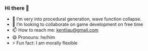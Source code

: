 ### Hi there 👋

- 🌱 I’m very into procedural generation, wave function collapse.
- 👯 I’m looking to collaborate on game development on free time
- 📫 How to reach me: kentliau@gmail.com
- 😄 Pronouns: he/him
- ⚡ Fun fact: I am morally flexible

<!--
**kentliau/kentliau** is a ✨ _special_ ✨ repository because its `README.md` (this file) appears on your GitHub profile.

Here are some ideas to get you started:

- 🔭 I’m currently working on ...
- 🌱 I’m currently learning ...
- 👯 I’m looking to collaborate on ...
- 🤔 I’m looking for help with ...
- 💬 Ask me about ...
- 📫 How to reach me: ...
- 😄 Pronouns: ...
- ⚡ Fun fact: ...
-->

